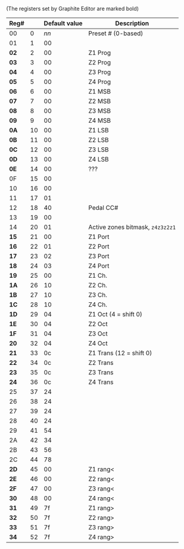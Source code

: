 (The registers set by Graphite Editor are marked bold)

| Reg# | | Default value | Description        |
|------|-|---------------|--------------------|
|  00  |0|*nn*           | Preset # (0-based) |
|  01  |1| 00            |                    |
|**02**|2| 00            | Z1 Prog            |
|**03**|3| 00            | Z2 Prog            |
|**04**|4| 00            | Z3 Prog |
|**05**|5| 00            | Z4 Prog |
|**06**|6| 00            | Z1 MSB |
|**07**|7| 00            | Z2 MSB |
|**08**|8| 00            | Z3 MSB |
|**09**|9| 00            | Z4 MSB |
|**0A**|10| 00            | Z1 LSB |
|**0B**|11| 00            | Z2 LSB |
|**0C**|12| 00            | Z3 LSB |
|**0D**|13| 00            | Z4 LSB |
|**0E**|14| 00            | ??? |
|  0F  |15| 00            | |
|  10  |16| 00            | |
|  11  |17| 01            | |
|  12  |18| 40            | Pedal CC# |
|  13  |19| 00            | |
|  14  |20| 01            | Active zones bitmask, `z4z3z2z1` |
|**15**|21| 00            | Z1 Port |
|**16**|22| 01            | Z2 Port |
|**17**|23| 02            | Z3 Port |
|**18**|24| 03            | Z4 Port |
|**19**|25| 00            | Z1 Ch. |
|**1A**|26| 10            | Z2 Ch. |
|**1B**|27| 10            | Z3 Ch. |
|**1C**|28| 10            | Z4 Ch. |
|**1D**|29| 04            | Z1 Oct (4 = shift 0)|
|**1E**|30| 04            | Z2 Oct |
|**1F**|31| 04            | Z3 Oct |
|**20**|32| 04            | Z4 Oct |
|**21**|33| 0c            | Z1 Trans (12 = shift 0) |
|**22**|34| 0c            | Z2 Trans |
|**23**|35| 0c            | Z3 Trans |
|**24**|36| 0c            | Z4 Trans |
|  25  |37| 24            | |
|  26  |38| 24            | |
|  27  |39| 24            | |
|  28  |40| 24            | |
|  29  |41| 54            | |
|  2A  |42| 34            | |
|  2B  |43| 56            | |
|  2C  |44| 78            | |
|**2D**|45| 00 | Z1 rang< |
|**2E**|46| 00 | Z2 rang< |
|**2F**|47| 00 | Z3 rang< |
|**30**|48| 00 | Z4 rang< |
|**31**|49| 7f | Z1 rang> |
|**32**|50| 7f | Z2 rang> |
|**33**|51| 7f | Z3 rang> |
|**34**|52| 7f | Z4 rang> |
